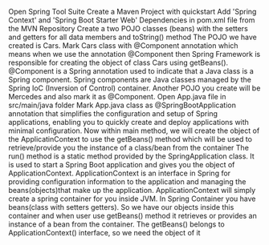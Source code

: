 Open Spring Tool Suite
Create a Maven Project with quickstart
Add 'Spring Context' and 'Spring Boot Starter Web' Dependencies in pom.xml file from the MVN Repository
Create a two POJO classes (beans) with the setters and getters for all data members and toString() method
The POJO we have created is Cars. Mark Cars class with @Component annotation which means when we use the annotation @Component then Spring Framework is responsible for creating the object of class Cars using getBeans(). @Component is a Spring annotation used to indicate that a Java class is a Spring component. Spring components are Java classes managed by the Spring IoC (Inversion of Control) container.
Another POJO you create will be Mercedes and also mark it as @Component.
Open App.java file in src/main/java folder
Mark App.java class as @SpringBootApplication annotation that simplifies the configuration and setup of Spring applications, enabling you to quickly create and deploy applications with minimal configuration.
Now within main method, we will create the object of the ApplicatinContext to use the getBeans() method which will be used to retrieve/provide you the instance of a class/bean from the container
The run() method is a static method provided by the SpringApplication class. It is used to start a Spring Boot application and gives you the object of ApplicationContext.
ApplicationContext is an interface in Spring for providing configuration information to the application and managing the beans(objects)that make up the application. ApplicationContext will simply create a spring container for you inside JVM. In Spring Container you have beans(class with setters getters). So we have our objects inside this container and when user use getBeans() method it retrieves or provides an instance of a bean from the container. The getBeans() belongs to ApplicationContext() interface, so we need the object of it
